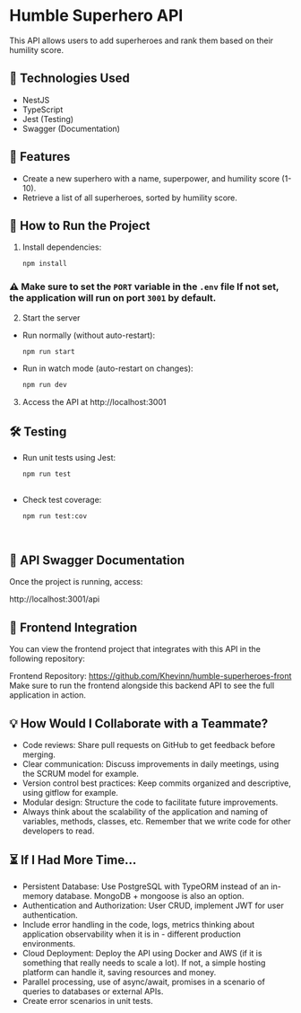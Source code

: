 # Humble Superhero API

This API allows users to add superheroes and rank them based on their humility score.

## 🚀 Technologies Used
- NestJS
- TypeScript
- Jest (Testing)
- Swagger (Documentation)

## 📌 Features
- Create a new superhero with a name, superpower, and humility score (1-10).
- Retrieve a list of all superheroes, sorted by humility score.

## 🔧 How to Run the Project

1. Install dependencies:
   ```sh
   npm install
   ```

### ⚠️ Make sure to set the `PORT` variable in the `.env` file If not set, the application will run on port `3001` by default.    


2. Start the server

- Run normally (without auto-restart):
    ```sh
    npm run start
    
 - Run in watch mode (auto-restart on changes): 
    ```sh
    npm run dev
    
3. Access the API at http://localhost:3001

## 🛠️ Testing

 - Run unit tests using Jest:
 
   ```sh
   npm run test
 
 - Check test coverage:
   ```sh
   npm run test:cov
   
 
## 📜 API Swagger Documentation
Once the project is running, access:
    
http://localhost:3001/api

## 🔗 Frontend Integration
You can view the frontend project that integrates with this API in the following repository:

Frontend Repository: https://github.com/Khevinn/humble-superheroes-front
Make sure to run the frontend alongside this backend API to see the full application in action.

## 💡 How Would I Collaborate with a Teammate?
- Code reviews: Share pull requests on GitHub to get feedback before merging.
- Clear communication: Discuss improvements in daily meetings, using the SCRUM model for example.
- Version control best practices: Keep commits organized and descriptive, using gitflow for example.
- Modular design: Structure the code to facilitate future improvements.
- Always think about the scalability of the application and naming of variables, methods, classes, etc. Remember that we write code for other developers to read.

## ⏳ If I Had More Time...

- Persistent Database: Use PostgreSQL with TypeORM instead of an in-memory database. MongoDB + mongoose is also an option.
- Authentication and Authorization: User CRUD, implement JWT for user authentication.
- Include error handling in the code, logs, metrics thinking about application observability when it is in - different production environments.
- Cloud Deployment: Deploy the API using Docker and AWS (if it is something that really needs to scale a lot). If not, a simple hosting platform can handle it, saving resources and money.
- Parallel processing, use of async/await, promises in a scenario of queries to databases or external APIs.
- Create error scenarios in unit tests.